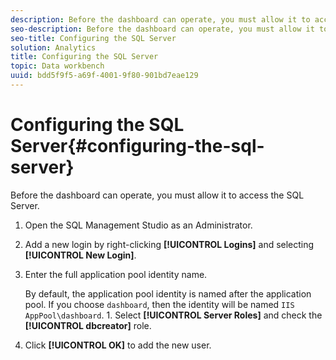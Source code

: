 ```yaml
---
description: Before the dashboard can operate, you must allow it to access the SQL Server.
seo-description: Before the dashboard can operate, you must allow it to access the SQL Server.
seo-title: Configuring the SQL Server
solution: Analytics
title: Configuring the SQL Server
topic: Data workbench
uuid: bdd5f9f5-a69f-4001-9f80-901bd7eae129
---
```


# Configuring the SQL Server{#configuring-the-sql-server}

Before the dashboard can operate, you must allow it to access the SQL Server.

1. Open the SQL Management Studio as an Administrator.
1. Add a new login by right-clicking **[!UICONTROL Logins]** and selecting **[!UICONTROL New Login]**.
1. Enter the full application pool identity name.

   By default, the application pool identity is named after the application pool. If you choose `dashboard`, then the identity will be named `IIS AppPool\dashboard`. 1. Select **[!UICONTROL Server Roles]** and check the **[!UICONTROL dbcreator]** role.
1. Click **[!UICONTROL OK]** to add the new user.
